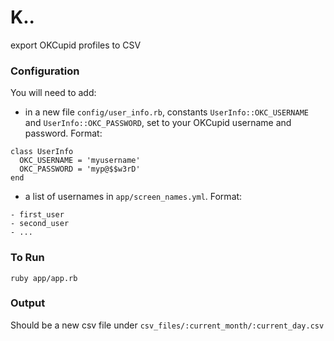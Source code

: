 # K..
export OKCupid profiles to CSV

### Configuration
You will need to add:

* in a new file `config/user_info.rb`, constants `UserInfo::OKC_USERNAME` and `UserInfo::OKC_PASSWORD`, set to your OKCupid username and password. Format:

```
class UserInfo
  OKC_USERNAME = 'myusername'
  OKC_PASSWORD = 'myp@$$w3rD'
end
```

* a list of usernames in `app/screen_names.yml`. Format:

```
- first_user
- second_user
- ...
```

### To Run
```
ruby app/app.rb
```

### Output
Should be a new csv file under `csv_files/:current_month/:current_day.csv`

